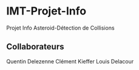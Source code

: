 # IMT-Projet-Info
Projet Info Asteroid-Détection de Collisions

## Collaborateurs
Quentin Delezenne
Clément Kieffer
Louis Delacour